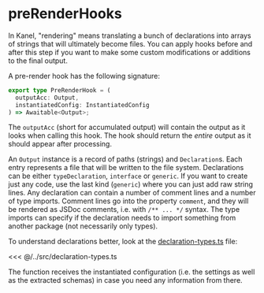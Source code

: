 # preRenderHooks

In Kanel, "rendering" means translating a bunch of declarations into arrays of strings that will ultimately become files.
You can apply hooks before and after this step if you want to make some custom modifications or additions to the final output.

A pre-render hook has the following signature:

```typescript
export type PreRenderHook = (
  outputAcc: Output,
  instantiatedConfig: InstantiatedConfig
) => Awaitable<Output>;
```

The `outputAcc` (short for accumulated output) will contain the output as it looks when calling this hook. The hook should return the _entire_ output as it should appear after processing.

An `Output` instance is a record of paths (strings) and `Declaration`s. Each entry represents a file that will be written to the file system. Declarations can be either `typeDeclaration`, `interface` or `generic`. If you want to create just any code, use the last kind (`generic`) where you can just add raw string lines.
Any declaration can contain a number of comment lines and a number of type imports. Comment lines go into the property `comment`, and they will be rendered as JSDoc comments, i.e. with `/** ... */` syntax. The type imports can specify if the declaration needs to import something from another package (not necessarily only types).

To understand declarations better, look at the [declaration-types.ts](../packages/kanel/src/declaration-types.ts) file:

<<< @/../src/declaration-types.ts

The function receives the instantiated configuration (i.e. the settings as well as the extracted schemas) in case you need any information from there.
